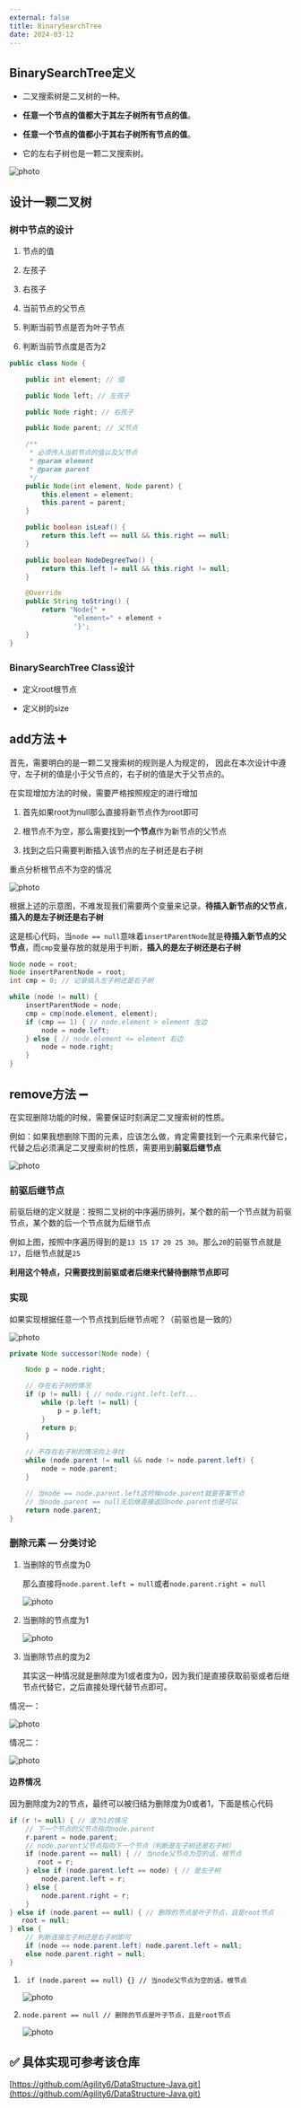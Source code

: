 ```yaml
---
external: false
title: BinarySearchTree
date: 2024-03-12
---
```


## BinarySearchTree定义

- 二叉搜索树是二叉树的一种。

- **任意一个节点的值都大于其左子树所有节点的值**。

- **任意一个节点的值都小于其右子树所有节点的值**。

- 它的左右子树也是一颗二叉搜索树。

![photo](/assets/BinarySearchTree/1.png)

## 设计一颗二叉树

### 树中节点的设计

1. 节点的值

2. 左孩子

3. 右孩子

4. 当前节点的父节点

5. 判断当前节点是否为叶子节点

6. 判断当前节点度是否为2

```java
public class Node {

    public int element; // 值

    public Node left; // 左孩子

    public Node right; // 右孩子

    public Node parent; // 父节点

    /**
     * 必须传入当前节点的值以及父节点
     * @param element
     * @param parent
     */
    public Node(int element, Node parent) {
        this.element = element;
        this.parent = parent;
    }

    public boolean isLeaf() {
        return this.left == null && this.right == null;
    }

    public boolean NodeDegreeTwo() {
        return this.left != null && this.right != null;
    }

    @Override
    public String toString() {
        return "Node{" +
                "element=" + element +
                '}';
    }
}
```

### BinarySearchTree Class设计

- 定义root根节点

- 定义树的size

## add方法 ➕

首先，需要明白的是一颗二叉搜索树的规则是人为规定的， 因此在本次设计中遵守，左子树的值是小于父节点的，右子树的值是大于父节点的。

在实现增加方法的时候，需要严格按照规定的进行增加

1. 首先如果root为null那么直接将新节点作为root即可

2. 根节点不为空，那么需要找到**一个节点**作为新节点的父节点

3. 找到之后只需要判断插入该节点的左子树还是右子树

重点分析根节点不为空的情况

![photo](/assets/BinarySearchTree/2.png)

根据上述的示意图，不难发现我们需要两个变量来记录。**待插入新节点的父节点**，**插入的是左子树还是右子树**

这是核心代码，当`node == null`意味着`insertParentNode`就是**待插入新节点的父节点**，而`cmp`变量存放的就是用于判断，**插入的是左子树还是右子树**

```java
Node node = root;
Node insertParentNode = root;
int cmp = 0; // 记录插入左子树还是右子树

while (node != null) {
    insertParentNode = node;
    cmp = cmp(node.element, element);
    if (cmp == 1) { // node.element > element 左边
        node = node.left;
    } else { // node.element <= element 右边
        node = node.right;
    }
}
```

## remove方法 ➖

在实现删除功能的时候，需要保证时刻满足二叉搜索树的性质。

例如：如果我想删除下图的元素，应该怎么做，肯定需要找到一个元素来代替它，代替之后必须满足二叉搜索树的性质，需要用到**前驱后继节点**

![photo](/assets/BinarySearchTree/3.png)

### 前驱后继节点 

前驱后继的定义就是：按照二叉树的中序遍历排列，某个数的前一个节点就为前驱节点，某个数的后一个节点就为后继节点

例如上图，按照中序遍历得到的是`13 15 17 20 25 30`。那么`20`的前驱节点就是`17`，后继节点就是`25`

**利用这个特点，只需要找到前驱或者后继来代替待删除节点即可**

### 实现

如果实现根据任意一个节点找到后继节点呢？（前驱也是一致的）

![photo](/assets/BinarySearchTree/4.png)

```java
private Node successor(Node node) {

    Node p = node.right;

    // 存在右子树的情况
    if (p != null) { // node.right.left.left...
        while (p.left != null) {
            p = p.left;
        }
        return p;
    }

    // 不存在右子树的情况向上寻找
    while (node.parent != null && node != node.parent.left) {
        node = node.parent;
    }

    // 当node == node.parent.left这时候node.parent就是答案节点
    // 当node.parent == null无后继直接返回node.parent也是可以
    return node.parent;
}
```

### 删除元素 — 分类讨论

1. 当删除的节点度为0

   那么直接将`node.parent.left = null`或者`node.parent.right = null`

   ![photo](/assets/BinarySearchTree/5.png)

2. 当删除的节点度为1

   ![photo](/assets/BinarySearchTree/6.png)

3. 当删除节点的度为2

   其实这一种情况就是删除度为1或者度为0，因为我们是直接获取前驱或者后继节点代替它，之后直接处理代替节点即可。

情况一：

![photo](/assets/BinarySearchTree/7.png)

情况二：

![photo](/assets/BinarySearchTree/8.png)

#### 边界情况

因为删除度为2的节点，最终可以被归结为删除度为0或者1，下面是核心代码

```java
if (r != null) { // 度为1的情况
    // 下一个节点的父节点指向node.parent
    r.parent = node.parent;
    // node.parent父节点指向下一个节点（判断是左子树还是右子树）
    if (node.parent == null) { // 当node父节点为空的话，根节点
       root = r;
    } else if (node.parent.left == node) { // 是左子树
        node.parent.left = r;
    } else {
        node.parent.right = r;
    }
} else if (node.parent == null) { // 删除的节点是叶子节点，且是root节点
   root = null;
} else {
    // 判断连接左子树还是右子树即可
    if (node == node.parent.left) node.parent.left = null;
    else node.parent.right = null;
}
```

1. ` if (node.parent == null) {} // 当node父节点为空的话，根节点`

   ![photo](/assets/BinarySearchTree/9.png)

2. `node.parent == null // 删除的节点是叶子节点，且是root节点`

   ![photo](/assets/BinarySearchTree/10.png)

## ✅ 具体实现可参考该仓库

[https://github.com/Agility6/DataStructure-Java.git](https://github.com/Agility6/DataStructure-Java.git)



